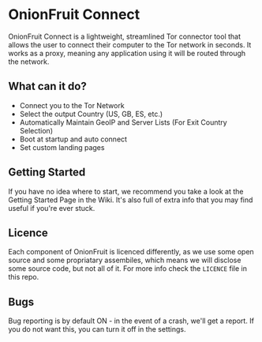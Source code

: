 # OnionFruit Connect

OnionFruit Connect is a lightweight, streamlined Tor connector tool that allows the user to connect their computer to the Tor network in seconds. It works as a proxy, meaning any application using it will be routed through the network.

## What can it do?

* Connect you to the Tor Network
* Select the output Country (US, GB, ES, etc.)
* Automatically Maintain GeoIP and Server Lists (For Exit Country Selection)
* Boot at startup and auto connect
* Set custom landing pages

## Getting Started
If you have no idea where to start, we recommend you take a look at the Getting Started Page in the Wiki. It's also full of extra info that you may find useful if you're ever stuck.

## Licence
Each component of OnionFruit is licenced differently, as we use some open source and some propriatary assembiles, which means we will disclose some source code, but not all of it.
For more info check the `LICENCE` file in this repo.

## Bugs
Bug reporting is by default ON - in the event of a crash, we'll get a report. If you do not want this, you can turn it off in the settings.